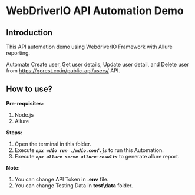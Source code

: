 # WebDriverIO API Automation Demo

## Introduction
This API automation demo using WebdriverIO Framework with Allure reporting.

Automate Create user, Get user details, Update user detail, and Delete user from https://gorest.co.in/public-api/users/ API.

## How to use?

**Pre-requisites:**
1. Node.js
2. Allure


**Steps:**
1. Open the terminal in this folder.
2. Execute ***`npx wdio run ./wdio.conf.js`*** to run this Automation.
3. Execute ***`npx allure serve allure-results`*** to generate allure report.

**Note:**
1. You can change API Token in **.env** file.
2. You can change Testing Data in **test\data** folder.


